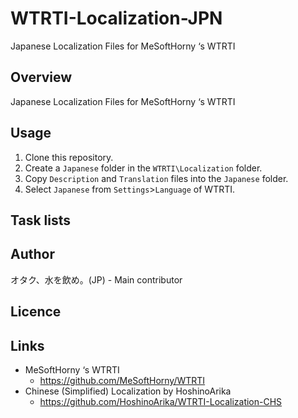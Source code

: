 # WTRTI-Localization-JPN
Japanese Localization Files for MeSoftHorny ‘s WTRTI

## Overview
Japanese Localization Files for MeSoftHorny ‘s WTRTI

## Usage
1. Clone this repository.
2. Create a `Japanese` folder in the `WTRTI\Localization` folder.
3. Copy `Description` and `Translation` files into the `Japanese` folder.
4. Select `Japanese` from `Settings`>`Language` of WTRTI.

## Task lists

## Author
オタク、水を飲め。(JP) - Main contributor

## Licence

## Links
- MeSoftHorny ‘s WTRTI
    - https://github.com/MeSoftHorny/WTRTI
- Chinese (Simplified) Localization by HoshinoArika
    - https://github.com/HoshinoArika/WTRTI-Localization-CHS
